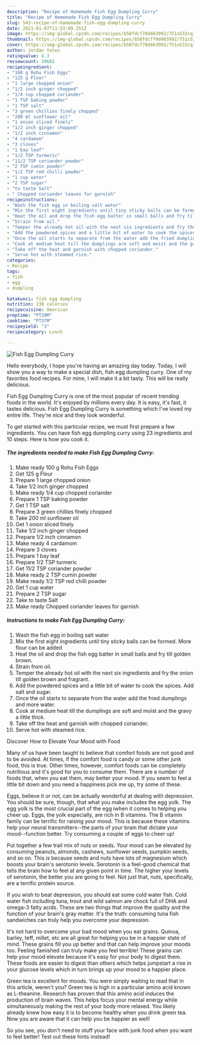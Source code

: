 ```yaml
---
description: "Recipe of Homemade Fish Egg Dumpling Curry"
title: "Recipe of Homemade Fish Egg Dumpling Curry"
slug: 543-recipe-of-homemade-fish-egg-dumpling-curry
date: 2021-01-07T11:53:09.251Z
image: https://img-global.cpcdn.com/recipes/b58fdcf70d463992/751x532cq70/fish-egg-dumpling-curry-recipe-main-photo.jpg
thumbnail: https://img-global.cpcdn.com/recipes/b58fdcf70d463992/751x532cq70/fish-egg-dumpling-curry-recipe-main-photo.jpg
cover: https://img-global.cpcdn.com/recipes/b58fdcf70d463992/751x532cq70/fish-egg-dumpling-curry-recipe-main-photo.jpg
author: Jordan Yates
ratingvalue: 4.3
reviewcount: 30682
recipeingredient:
- "100 g Rohu Fish Eggs"
- "125 g Flour"
- "1 large chopped onion"
- "1/2 inch ginger chopped"
- "1/4 cup chopped coriander"
- "1 TSP baking powder"
- "1 TSP salt"
- "3 green chillies finely chopped"
- "200 ml sunflower oil"
- "1 onion sliced finely"
- "1/2 inch ginger chopped"
- "1/2 inch cinnamon"
- "4 cardamom"
- "3 cloves"
- "1 bay leaf"
- "1/2 TSP turmeric"
- "11/2 TSP coriander powder"
- "2 TSP cumin powder"
- "1/2 TSP red chilli powder"
- "1 cup water"
- "2 TSP sugar"
- "to taste Salt"
- " Chopped coriander leaves for garnish"
recipeinstructions:
- "Wash the fish egg in boiling salt water"
- "Mix the first eight ingredients until tiny sticky balls can be formed. More flour can be added"
- "Heat the oil and drop the fish egg batter in small balls and fry till golden brown."
- "Strain from oil."
- "Temper the already hot oil with the next six ingredients and fry the onion till golden brown and fragrant."
- "Add the powdered spices and a little bit of water to cook the spices. Add salt and sugar."
- "Once the oil starts to separate from the water add the fried dumplings and more water."
- "Cook at medium heat till the dumplings are soft and moist and the gravy a little thick."
- "Take off the heat and garnish with chopped coriander."
- "Serve hot with steamed rice."
categories:
- Recipe
tags:
- fish
- egg
- dumpling

katakunci: fish egg dumpling 
nutrition: 238 calories
recipecuisine: American
preptime: "PT29M"
cooktime: "PT37M"
recipeyield: "3"
recipecategory: Lunch

---
```



![Fish Egg Dumpling Curry](https://img-global.cpcdn.com/recipes/b58fdcf70d463992/751x532cq70/fish-egg-dumpling-curry-recipe-main-photo.jpg)

Hello everybody, I hope you're having an amazing day today. Today, I will show you a way to make a special dish, fish egg dumpling curry. One of my favorites food recipes. For mine, I will make it a bit tasty. This will be really delicious.



Fish Egg Dumpling Curry is one of the most popular of recent trending foods in the world. It's enjoyed by millions every day. It is easy, it's fast, it tastes delicious. Fish Egg Dumpling Curry is something which I've loved my entire life. They're nice and they look wonderful.


To get started with this particular recipe, we must first prepare a few ingredients. You can have fish egg dumpling curry using 23 ingredients and 10 steps. Here is how you cook it.

<!--inarticleads1-->

##### The ingredients needed to make Fish Egg Dumpling Curry:

1. Make ready 100 g Rohu Fish Eggs
1. Get 125 g Flour
1. Prepare 1 large chopped onion
1. Take 1/2 inch ginger chopped
1. Make ready 1/4 cup chopped coriander
1. Prepare 1 TSP baking powder
1. Get 1 TSP salt
1. Prepare 3 green chillies finely chopped
1. Take 200 ml sunflower oil
1. Get 1 onion sliced finely
1. Take 1/2 inch ginger chopped
1. Prepare 1/2 inch cinnamon
1. Make ready 4 cardamom
1. Prepare 3 cloves
1. Prepare 1 bay leaf
1. Prepare 1/2 TSP turmeric
1. Get 11/2 TSP coriander powder
1. Make ready 2 TSP cumin powder
1. Make ready 1/2 TSP red chilli powder
1. Get 1 cup water
1. Prepare 2 TSP sugar
1. Take to taste Salt
1. Make ready  Chopped coriander leaves for garnish




<!--inarticleads2-->

##### Instructions to make Fish Egg Dumpling Curry:

1. Wash the fish egg in boiling salt water
1. Mix the first eight ingredients until tiny sticky balls can be formed. More flour can be added
1. Heat the oil and drop the fish egg batter in small balls and fry till golden brown.
1. Strain from oil.
1. Temper the already hot oil with the next six ingredients and fry the onion till golden brown and fragrant.
1. Add the powdered spices and a little bit of water to cook the spices. Add salt and sugar.
1. Once the oil starts to separate from the water add the fried dumplings and more water.
1. Cook at medium heat till the dumplings are soft and moist and the gravy a little thick.
1. Take off the heat and garnish with chopped coriander.
1. Serve hot with steamed rice.




Discover How to Elevate Your Mood with Food


Many of us have been taught to believe that comfort foods are not good and to be avoided. At times, if the comfort food is candy or some other junk food, this is true. Other times, however, comfort foods can be completely nutritious and it's good for you to consume them. There are a number of foods that, when you eat them, may better your mood. If you seem to feel a little bit down and you need a happiness pick me up, try some of these.

Eggs, believe it or not, can be actually wonderful at dealing with depression. You should be sure, though, that what you make includes the egg yolk. The egg yolk is the most crucial part of the egg iwhen it comes to helping you cheer up. Eggs, the yolk especially, are rich in B vitamins. The B vitamin family can be terrific for raising your mood. This is because these vitamins help your neural transmitters--the parts of your brain that dictate your mood--function better. Try consuming a couple of eggs to cheer up!

Put together a few trail mix of nuts or seeds. Your mood can be elevated by consuming peanuts, almonds, cashews, sunflower seeds, pumpkin seeds, and so on. This is because seeds and nuts have lots of magnesium which boosts your brain's serotonin levels. Serotonin is a feel-good chemical that tells the brain how to feel at any given point in time. The higher your levels of serotonin, the better you are going to feel. Not just that, nuts, specifically, are a terrific protein source.

If you wish to beat depression, you should eat some cold water fish. Cold water fish including tuna, trout and wild salmon are chock full of DHA and omega-3 fatty acids. These are two things that improve the quality and the function of your brain's gray matter. It's the truth: consuming tuna fish sandwiches can truly help you overcome your depression. 

It's not hard to overcome your bad mood when you eat grains. Quinoa, barley, teff, millet, etc are all great for helping you be in a happier state of mind. These grains fill you up better and that can help improve your moods too. Feeling famished can truly make you feel terrible! These grains can help your mood elevate because it's easy for your body to digest them. These foods are easier to digest than others which helps jumpstart a rise in your glucose levels which in turn brings up your mood to a happier place.

Green tea is excellent for moods. You were simply waiting to read that in this article, weren't you? Green tea is high in a particular amino acid known as L-theanine. Research has proven that this amino acid induces the production of brain waves. This helps focus your mental energy while simultaneously making the rest of your body more relaxed. You likely already knew how easy it is to become healthy when you drink green tea. Now you are aware that it can help you be happier as well!

So you see, you don't need to stuff your face with junk food when you want to feel better! Test out  these hints  instead!

